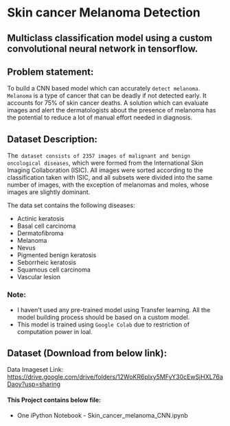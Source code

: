 # Skin cancer Melanoma Detection

## Multiclass classification model using a custom convolutional neural network in tensorflow. 


## Problem statement: 

To build a CNN based model which can accurately `detect melanoma`. `Melanoma` is a type of cancer that can be deadly if not detected early. It accounts for 75% of skin cancer deaths. A solution which can evaluate images and alert the dermatologists about the presence of melanoma has the potential to reduce a lot of manual effort needed in diagnosis.

## Dataset Description:

The` dataset consists of 2357 images of malignant and benign oncological diseases`, which were formed from the International Skin Imaging Collaboration (ISIC). All images were sorted according to the classification taken with ISIC, and all subsets were divided into the same number of images, with the exception of melanomas and moles, whose images are slightly dominant.

The data set contains the following diseases:

- Actinic keratosis
- Basal cell carcinoma
- Dermatofibroma
- Melanoma
- Nevus
- Pigmented benign keratosis
- Seborrheic keratosis
- Squamous cell carcinoma
- Vascular lesion

### Note: 

- I haven't used any pre-trained model using Transfer learning. All the model building process should be based on a custom model.
- This model is trained using `Google Colab` due to restriction of computation power in loal.

## Dataset (Download from below link):

Data Imageset Link: https://drive.google.com/drive/folders/12WoKR6plxy5MFyY30cEwSjHXL76aDaoy?usp=sharing



#### This Project contains below file:

- One iPython Notebook - Skin_cancer_melanoma_CNN.ipynb


